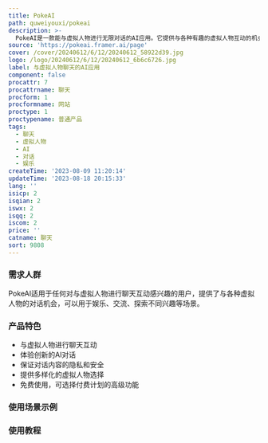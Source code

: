```yaml
---
title: PokeAI
path: quweiyouxi/pokeai
description: >-
  PokeAI是一款能与虚拟人物进行无限对话的AI应用。它提供与各种有趣的虚拟人物互动的机会，每个虚拟人物都有独特的个性和兴趣。通过PokeAI，您可以体验前所未有的创新AI对话，永不枯燥重复。PokeAI是免费的应用，但也提供付费计划的高级功能。您的对话内容将得到保密和安全的保护。虚拟人物定期更新，以提供新鲜的对话内容。当前PokeAI仅适用于Android和iOS设备。
source: 'https://pokeai.framer.ai/page'
cover: /cover/20240612/6/12/20240612_58922d39.jpg
logo: /logo/20240612/6/12/20240612_6b6c6726.jpg
label: 与虚拟人物聊天的AI应用
component: false
procattr: 7
procattrname: 聊天
procform: 1
procformname: 网站
proctype: 1
proctypename: 普通产品
tags:
  - 聊天
  - 虚拟人物
  - AI
  - 对话
  - 娱乐
createTime: '2023-08-09 11:20:14'
updateTime: '2023-08-18 20:15:33'
lang: ''
isicp: 2
isqian: 2
iswx: 2
isqq: 2
iscom: 2
price: ''
catname: 聊天
sort: 9808
---
```




### 需求人群
PokeAI适用于任何对与虚拟人物进行聊天互动感兴趣的用户，提供了与各种虚拟人物的对话机会，可以用于娱乐、交流、探索不同兴趣等场景。

### 产品特色
- 与虚拟人物进行聊天互动
- 体验创新的AI对话
- 保证对话内容的隐私和安全
- 提供多样化的虚拟人物选择
- 免费使用，可选择付费计划的高级功能

### 使用场景示例


### 使用教程


  

